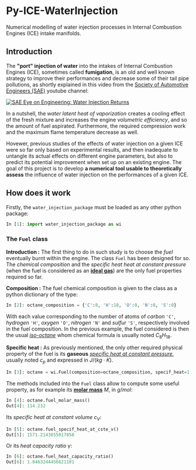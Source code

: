 # Py-ICE-WaterInjection
Numerical modelling of water injection processes in Internal Combustion Engines (ICE) intake manifolds.

## Introduction

The **"port" injection of water** into the intakes of Internal Combustion Engines (ICE), sometimes called **fumigation**, is an old and well known strategy to improve their performances and decrease some of their tail pipe pollutions, as shortly explained in this video from the [Society of Automotive Engineers (SAE)](http://www.sae.org/) youtube channel:

[![SAE Eye on Engineering: Water Injection Returns](http://img.youtube.com/vi/nXZ4V3-M8xI/0.jpg)](https://www.youtube.com/watch?v=nXZ4V3-M8xI)

In a nutshell, the _water latent heat of vaporization_ creates a cooling effect of the fresh mixture and increases the engine _volumetric efficiency_, and so the amount of fuel aspirated. Furthermore, the required compression work and the maximum flame temperature decrease as well.

Hovewer,  previous studies of the effects of water injection on a given ICE were so far only based on experimental results, and then inadequate to untangle its actual effects on different engine parameters, but also to predict its potential improvement when set up on an existing engine. The goal of this project is to develop **a numerical tool usable to theoretically assess** the influence of water injection on the performances of a given ICE.

## How does it work

Firstly, the `water_injection_package` must be loaded as any other python package:
```python
In [1]: import water_injection_package as wi
```
### The `Fuel` class

**Introduction :** The first thing to do in such study is to choose the _fuel_ eventually burnt within the engine. The class `Fuel` has been designed for so. The _chemical composition_ and the _specific heat heat at constant pressure_ (when the fuel is considered as an [**ideal gas**](https://en.wikipedia.org/wiki/Ideal_gas)) are the only fuel properties required so far.

**Composition :** The fuel chemical composition is given to the class as a python dictionary of the type:
```python
In [2]: octane_composition = {'C':8, 'H':18, 'O':0, 'N':0, 'S':0}
```
With each value corresponding to the number of atoms of _carbon_ `'C'`, _hydrogen_ `'H'`, _oxygen_ `'O'`, _nitrogen_ `'N'` and _sulfur_ `'S'`, respectively involved in the fuel composition. In the previous example, the fuel considered is then the usual [_iso-octane_](https://en.wikipedia.org/wiki/2,2,4-Trimethylpentane) whom chemical formula is usually noted $C_8H_{18}$.

**Specific heat :** As previously mentioned, the only other required physical property of the fuel is its **gaseous** [_specific heat at constant pressure_](http://web.mit.edu/16.unified/www/FALL/thermodynamics/notes/node18.html), usually noted $c_p$ and expressed in $J/(kg \cdot K)$.

```python
In [3]: octane = wi.Fuel(composition=octane_composition, specif_heat=1.644e+3)
```

The methods included into the `Fuel` class allow to compute some useful property, as for example its [**molar mass**](https://en.wikipedia.org/wiki/Molar_mass) $M$, in $g/mol$:
```python
In [4]: octane.fuel_molar_mass()
Out[4]: 114.232
```
Its _specific heat at constant volume_ $c_V$:
```python
In [5]: octane.fuel_specif_heat_at_cste_v()
Out[5]: 1571.2143655017858
```
Or its _heat capacity ratio_ $\gamma$:
```python
In [6]: octane.fuel_heat_capacity_ratio()
Out[6]: 1.0463244456621101
```

